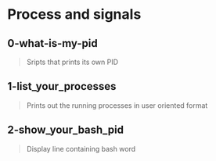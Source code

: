# Process and signals

## 0-what-is-my-pid
> Sripts that prints its own PID

## 1-list_your_processes
> Prints out the running processes in user oriented format

## 2-show_your_bash_pid
> Display line containing bash word
